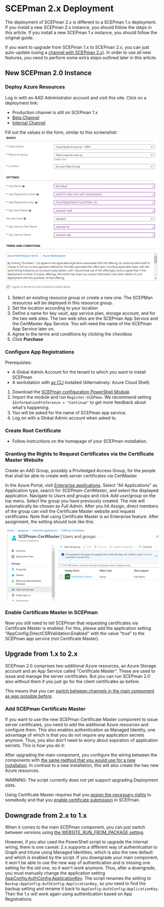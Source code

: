 # SCEPman 2.x Deployment

The deployment of SCEPman 2.x is different to a SCEPman 1.x deployment. If you install a new SCEPman 2.x instance, you should follow the steps in this article. If you install a new SCEPman 1.x instance, you should follow the original guide.

If you want to upgrade from SCEPman 1.x to SCEPman 2.x, you can just auto-update (using a [channel with SCEPman 2.x](https://docs.scepman.com/scepman-configuration/optional/application-artifacts)). In order to use all new features, you need to perform some extra steps outlined later in this article.

## New SCEPman 2.0 Instance

### Deploy Azure Resources

Log in with an AAD Administrator account and visit this site. Click on a deployment link:

- Production channel is still on SCEPman 1.x
- <a href="https://portal.azure.com/#create/Microsoft.Template/uri/https%3A%2F%2Fraw.githubusercontent.com%2Fscepman%2Finstall%2Fmaster%2Fazuredeploy-beta.json" target="_blank">Beta Channel</a>
- <a href="https://portal.azure.com/#create/Microsoft.Template/uri/https%3A%2F%2Fraw.githubusercontent.com%2Fscepman%2Finstall%2Fmaster%2Fazuredeploy-internal.json" target="_blank">Internal Channel</a>

Fill out the values in the form, similar to this screenshot:
![Screenshot](./docs/images/8.png)

1. Select an existing resource group or create a new one. The SCEPMan resources will be deployed in this resource group.
2. Set the location according to your location
3. Define a name for key vault, app service plan, storage account, and for the two web sites. The two web sites are the SCEPman App Service and the CertMaster App Service. You will need the name of the SCEPman App Service later on.
4. Agree to the terms and conditions by clicking the checkbox
5. Click **Purchase**

### Configure App Registrations

Prerequistes:
- A Global Admin Account for the tenant to which you want to install SCEPman
- A workstation with [az CLI](https://docs.microsoft.com/en-us/cli/azure/install-azure-cli) installed (Alternatively: Azure Cloud Shell)

1. Download the <a href="https://raw.githubusercontent.com/scepman/install/master/setup/configure-scepman.psm1" target="_blank">SCEPman configuration PowerShell Module</a>.
2. Import the module and run `Register-SCEPman`. We recommend setting `$InformationPreference = "Continue"` to get more feedback about what's happening.
3. You will be asked for the name of SCEPman app service.
4. Log on with a Global Admin account when asked to.

### Create Root Certificate

* Follow instructions on the homepage of your SCEPman installation.

### Granting the Rights to Request Certificates via the Certificate Master Website

Create an AAD Group, possibly a Priviledged Access Group, for the people that shall be able to create web server certificates via CertMaster.

In the Azure Portal, visit [Enterprise applications](https://portal.azure.com/#blade/Microsoft_AAD_IAM/StartboardApplicationsMenuBlade/AllApps/menuId/). Select "All Applications" as Application type, search for *SCEPman-CertMaster*, and select the displayed application. Navigate to *Users and groups* and click *Add user/group* on the top menu. Select the group you have previously created. The role will automatically be chosen as *Full Admin*. After you hit *Assign*, direct members of the group can visit the Certificate Master website and request certificates. Note that using Certificate Master is an Enterprise feature. After assignment, the setting should look like this:

![Screenshot](./docs/images/app-role-assignment.png)

### Enable Certificate Master in SCEPman

Now you still need to tell SCEPman that requesting certificates via Certificate Master is enabled. For this, please add the application setting "AppConfig:DirectCSRValidation:Enabled" with the value "true" to the SCEPman app service (not Certificate Master).

## Upgrade from 1.x to 2.x

SCEPman 2.0 comprises two additional Azure resources, an Azure Storage account and an App Service called "Certificate Master". These are used to issue and manage the server certificates. But you can run SCEPman 2.0 also without them if you just go for the client certificates as before.

This means that you can [switch between channels in the main component as was possible before](https://docs.scepman.com/scepman-configuration/optional/application-artifacts).

### Add SCEPman Certificate Master

If you want to use the new SCEPman Certificate Master component to issue server certificates, you need to add the additional Azure resources and configure them. This also enables authentication as Managed Identity, one advantage of which is that you do not require any application secrets anymore. Thus, you also don't need to worry about expiration of application secrets. This is how you do it:

After upgrading the main component, you configure the wiring between the components with [the same method that you would use for a new installation](#configure-app-registrations). In contrast to a new installation, this will also create the two new Azure resources.

WARNING: The script currently does not yet support upgrading Deployment slots.

Using Certificate Master requires that you [assign the necessary rights](#granting-the-rights-to-request-certificates-via-the-certificate-master-website) to somebody and that you [enable certificate submission](#enable-certificate-master-in-scepman) in SCEPman.

## Downgrade from 2.x to 1.x

When it comes to the main SCEPman component, you can just switch between versions using [the WEBSITE_RUN_FROM_PACKAGE setting](https://docs.scepman.com/scepman-configuration/optional/application-artifacts#change-artifacts).

However, if you also used the PowerShell script to upgrade the internal wiring, there is one caveat: 2.x supports a different way of authentication to Graph and Intune using Managed Identities, which is also the new default and which is enabled by the script. If you downgrade your main component, it won't be able to use the new way of authentication and is missing one setting for the old one, so it won't work anymore. Thus, after a downgrade, you must manually change the application setting [AppConfig:AuthConfig:ApplicationKey](https://docs.scepman.com/scepman-configuration/optional/application-settings/azure-ad#appconfig-authconfig-applicationkey). The script renames the setting to `Backup:AppConfig:AuthConfig:ApplicationKey`, so you need to find the backup setting and rename it back to `AppConfig:AuthConfig:ApplicationKey`. Then the 1.x will work again using authentication based on App Registrations.
